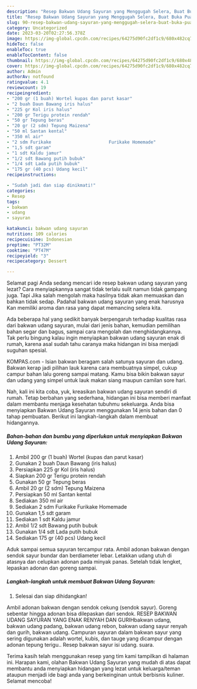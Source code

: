 ```yaml
---
description: "Resep Bakwan Udang Sayuran yang Menggugah Selera, Buat Buka Puasa}"
title: "Resep Bakwan Udang Sayuran yang Menggugah Selera, Buat Buka Puasa}"
slug: 90-resep-bakwan-udang-sayuran-yang-menggugah-selera-buat-buka-puasa
category: Uncategorized
date: 2023-03-20T02:27:56.378Z
image: https://img-global.cpcdn.com/recipes/64275d90fc2df1c9/680x482cq70/bakwan-udang-sayuran-foto-resep-utama.jpg
hideToc: false
enableToc: true
enableTocContent: false
thumbnail: https://img-global.cpcdn.com/recipes/64275d90fc2df1c9/680x482cq70/bakwan-udang-sayuran-foto-resep-utama.jpg
cover: https://img-global.cpcdn.com/recipes/64275d90fc2df1c9/680x482cq70/bakwan-udang-sayuran-foto-resep-utama.jpg
author: Admin
authorAv: notfound
ratingvalue: 4.1
reviewcount: 19
recipeingredient:
- "200 gr (1 buah) Wortel kupas dan parut kasar"
- "2 buah Daun Bawang iris halus"
- "225 gr Kol iris halus"
- "200 gr Terigu protein rendah"
- "50 gr Tepung beras"
- "20 gr (2 sdm) Tepung Maizena"
- "50 ml Santan kental"
- "350 ml air"
- "2 sdm Furikake                      Furikake Homemade"
- "1,5 sdt garam"
- "1 sdt Kaldu jamur"
- "1/2 sdt Bawang putih bubuk"
- "1/4 sdt Lada putih bubuk"
- "175 gr (40 pcs) Udang kecil"
recipeinstructions:

- "Sudah jadi dan siap dinikmati!"
categories:
- Resep
tags:
- bakwan
- udang
- sayuran

katakunci: bakwan udang sayuran 
nutrition: 109 calories
recipecuisine: Indonesian
preptime: "PT32M"
cooktime: "PT47M"
recipeyield: "3"
recipecategory: Dessert

---
```



Selamat pagi Anda sedang mencari ide resep bakwan udang sayuran yang lezat? Cara menyiapkannya sangat tidak terlalu sulit namun tidak gampang juga. Tapi Jika salah mengolah maka hasilnya tidak akan memuaskan dan bahkan tidak sedap. Padahal bakwan udang sayuran yang enak harusnya Kan memiliki aroma dan rasa yang dapat memancing selera kita.


Ada beberapa hal yang sedikit banyak berpengaruh terhadap kualitas rasa dari bakwan udang sayuran, mulai dari jenis bahan, kemudian pemilihan bahan segar dan bagus, sampai cara mengolah dan menghidangkannya. Tak perlu bingung kalau ingin menyiapkan bakwan udang sayuran enak di rumah, karena asal sudah tahu caranya maka hidangan ini bisa menjadi suguhan spesial.

KOMPAS.com - Isian bakwan beragam salah satunya sayuran dan udang. Bakwan kerap jadi pilihan lauk karena cara membuatnya simpel, cukup campur bahan lalu goreng sampai matang. Kamu bisa bikin bakwan sayur dan udang yang simpel untuk lauk makan siang maupun camilan sore hari.


Nah, kali ini kita coba, yuk, kreasikan bakwan udang sayuran sendiri di rumah. Tetap berbahan yang sederhana, hidangan ini bisa memberi manfaat dalam membantu menjaga kesehatan tubuhmu sekeluarga. Anda bisa menyiapkan Bakwan Udang Sayuran menggunakan 14 jenis bahan dan 0 tahap pembuatan. Berikut ini langkah-langkah dalam membuat hidangannya.

<!--inarticleads1-->

##### Bahan-bahan dan bumbu yang diperlukan untuk menyiapkan Bakwan Udang Sayuran:

1. Ambil 200 gr (1 buah) Wortel (kupas dan parut kasar)
1. Gunakan 2 buah Daun Bawang (iris halus)
1. Persiapkan 225 gr Kol (iris halus)
1. Siapkan 200 gr Terigu protein rendah
1. Gunakan 50 gr Tepung beras
1. Ambil 20 gr (2 sdm) Tepung Maizena
1. Persiapkan 50 ml Santan kental
1. Sediakan 350 ml air
1. Sediakan 2 sdm Furikake                      Furikake Homemade
1. Gunakan 1,5 sdt garam
1. Sediakan 1 sdt Kaldu jamur
1. Ambil 1/2 sdt Bawang putih bubuk
1. Gunakan 1/4 sdt Lada putih bubuk
1. Sediakan 175 gr (40 pcs) Udang kecil


Aduk sampai semua sayuran tercampur rata. Ambil adonan bakwan dengan sendok sayur bundar dan berdiameter lebar. Letakkan udang utuh di atasnya dan celupkan adonan pada minyak panas. Setelah tidak lengket, lepaskan adonan dan goreng sampai. 

<!--inarticleads2-->

##### Langkah-langkah untuk membuat Bakwan Udang Sayuran:


1. Selesai dan siap dihidangkan!

Ambil adonan bakwan dengan sendok cekung (sendok sayur). Goreng sebentar hingga adonan bisa dilepaskan dari sendok. RESEP BAKWAN UDANG SAYURAN YANG ENAK RENYAH DAN GURIHbakwan udang, bakwan udang padang, bakwan udang rebon, bakwan udang sayur renyah dan gurih, bakwan udang. Campuran sayuran dalam bakwan sayur yang sering digunakan adalah wortel, kubis, dan tauge yang dicampur dengan adonan tepung terigu.. Resep bakwan sayur isi udang. suara. 

Terima kasih telah menggunakan resep yang tim kami tampilkan di halaman ini. Harapan kami, olahan Bakwan Udang Sayuran yang mudah di atas dapat membantu anda menyiapkan hidangan yang lezat untuk keluarga/teman ataupun menjadi ide bagi anda yang berkeinginan untuk berbisnis kuliner. Selamat mencoba!
